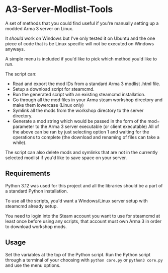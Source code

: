 # A3-Server-Modlist-Tools
A set of methods that you could find useful if you're manually setting up a modded Arma 3 server on Linux. 

It *should* work on Windows but I've only tested it on Ubuntu and the one piece of code that is be Linux specific will not be executed on Windows anyways.

A simple menu is included if you'd like to pick which method you'd like to run. 

The script can:
- Read and export the mod IDs from a standard Arma 3 modlist .html file.
- Setup a download script for steamcmd.
- Run the generated script with an existing steamcmd installation.
- Go through all the mod files in your Arma steam workshop directory and make them lowercase (Linux only)
- Symlink all the mods from the workshop directory to the server directory.
- Generate a mod string which would be passed in the form of the mod= parameter to the Arma 3 server executable (or client executable)
All of the above can be ran by just selecting option 1 and waiting for the operations to complete (the download and renaming of files can take a while).

The script can also delete mods and symlinks that are not in the currently selected modlist if you'd like to save space on your server.

## Requirements
Python 3.12 was used for this project and all the libraries should be a part of a standard Python installation.

To use all the scripts, you'd want a Windows/Linux server setup with steamcmd already setup.

You need to login into the Steam account you want to use for steamcmd at least once before using any scripts, that account must own Arma 3 in order to download workshop mods.

## Usage
Set the variables at the top of the Python script.
Run the Python script through a terminal of your choosing with `python core.py` or `python3 core.py` and use the menu options.

